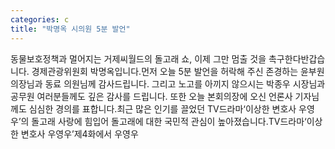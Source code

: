 ```yaml
---
categories: c
title: "박명옥 시의원 5분 발언"
---
```

동물보호정책과 멀어지는 거제씨월드의 돌고래 쇼, 이제 그만 멈출 것을 촉구한다반갑습니다. 경제관광위원회 박명옥입니다.먼저 오늘 5분 발언을 허락해 주신 존경하는 윤부원 의장님과 동료 의원님께 감사드립니다. 그리고 노고를 아끼지 않으시는 박종우 시장님과 공무원 여러분들께도 깊은 감사를 드립니다. 또한 오늘 본회의장에 오신 언론사 기자님께도 심심한 경의를 표합니다.최근 많은 인기를 끌었던 TV드라마‘이상한 변호사 우영우’의 돌고래 사랑에 힘입어 돌고래에 대한 국민적 관심이 높아졌습니다.TV드라마‘이상한 변호사 우영우’제4화에서 우영우